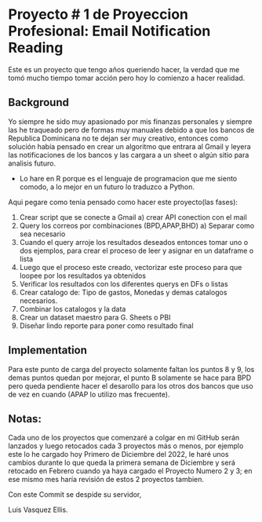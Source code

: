 # Proyecto # 1 de Proyeccion Profesional: Email Notification Reading

Este es un proyecto que tengo años queriendo hacer, la verdad que me tomó mucho tiempo tomar acción pero hoy lo comienzo a hacer realidad.

## Background

Yo siempre he sido muy apasionado por mis finanzas personales y siempre las he traqueado pero de formas muy manuales debido a que los bancos de Republica Dominicana no te dejan ser muy creativo, entonces como solución había pensado en crear un algoritmo que entrara al Gmail y leyera las notificaciones de los bancos y las cargara a un sheet o algún sitio para analisis futuro.

* Lo hare en R porque es el lenguaje de programacion que me siento comodo, a lo mejor en un futuro lo traduzco a Python.

Aqui pegare como tenia pensado como hacer este proyecto(las fases):

1) Crear script que se conecte a Gmail
	a) crear API conection con el mail
2) Query los correos por combinaciones (BPD,APAP,BHD)
	a) Separar como sea necesario
3) Cuando el query arroje los resultados deseados entonces tomar uno o dos ejemplos, para crear el proceso de leer y asignar en un dataframe o lista
4) Luego que el proceso este creado, vectorizar este proceso para que loopee por los resultados ya obtenidos
5) Verificar los resultados con los diferentes querys en DFs o listas
6) Crear catalogo de: Tipo de gastos, Monedas y demas catalogos necesarios.
7) Combinar los catalogos y la data
8) Crear un dataset maestro para G. Sheets o PBI
9) Diseñar lindo reporte para poner como resultado final 

## Implementation

Para este punto de carga del proyecto solamente faltan los puntos 8 y 9, los demas puntos quedan por mejorar, el punto B solamente se hace para BPD pero queda pendiente hacer el desarollo para los otros dos bancos que uso de vez en cuando (APAP lo utilizo mas frecuente).


## Notas:

Cada uno de los proyectos que comenzaré a colgar en mi GitHub serán lanzados y luego retocados cada 3 proyectos más o menos, por ejemplo este lo he cargado hoy Primero de Diciembre del 2022, le haré unos cambios durante lo que queda la primera semana de Diciembre y será retocado en Febrero cuando ya haya cargado el Proyecto Numero 2 y 3; en ese mismo mes haría revisión de estos 2 proyectos tambien.


Con este Commit se despide su servidor,

Luis Vasquez Ellis.